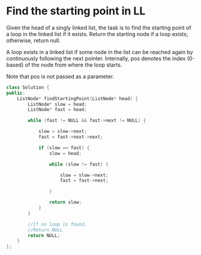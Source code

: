 # Find the starting point in LL

Given the head of a singly linked list, the task is to find the starting point of a loop in the linked list if it exists. Return the starting node if a loop exists; otherwise, return null.

A loop exists in a linked list if some node in the list can be reached again by continuously following the next pointer. Internally, pos denotes the index (0-based) of the node from where the loop starts.

Note that pos is not passed as a parameter.

```cpp
class Solution {
public:
    ListNode* findStartingPoint(ListNode* head) {
        ListNode* slow = head;
        ListNode* fast = head;

        while (fast != NULL && fast->next != NULL) {

            slow = slow->next;
            fast = fast->next->next;

            if (slow == fast) {
                slow = head;

                while (slow != fast) {

                    slow = slow->next;
                    fast = fast->next;

                }

                return slow;
            }
        }

        //If no loop is found,
        //Return NULL
        return NULL;
    }
};
```
